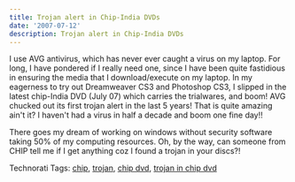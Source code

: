 ```yaml
---
title: Trojan alert in Chip-India DVDs
date: '2007-07-12'
description: Trojan alert in Chip-India DVDs
---
```


I use AVG antivirus, which has never ever caught a virus on my laptop. For long, I have pondered if I really need one, since I have been quite fastidious in  ensuring the media that I download/execute on my laptop. In my eagerness to try out Dreamweaver CS3 and Photoshop CS3, I slipped in the latest chip-India   DVD (July 07) which carries the trialwares, and boom! AVG chucked out its first trojan alert in the last 5 years! That is quite amazing ain't it? I haven't had a virus in half a decade and boom one fine day!!![![](/images/2679721_707625f9c0_o.jpg)][0]

There goes my dream of working on windows without security software taking 50% of my computing resources. Oh, by the way, can someone from CHIP tell me if I get anything coz I found a trojan in your discs?!

Technorati Tags: [chip][1], [trojan][2], [chip dvd][3], [trojan in chip dvd][4]


[0]: http://www.zooomr.com/photos/45074@Z01/2679721/
[1]: http://technorati.com/tags/chip
[2]: http://technorati.com/tags/trojan
[3]: http://technorati.com/tags/chip%20dvd
[4]: http://technorati.com/tags/trojan%20in%20chip%20dvd
